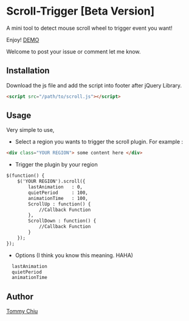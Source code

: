 # Scroll-Trigger [Beta Version]

A mini tool to detect mouse scroll wheel to trigger event you want!

Enjoy! [DEMO](http://codepen.io/anon/pen/pJKJPY)

Welcome to post your issue or comment let me know.

## Installation
Download the js file and add the script into footer after jQuery Library.
```html
<script src="/path/to/scroll.js"></script>
```

## Usage
Very simple to use,
- Select a region you wants to trigger the scroll plugin. For example :
```html
<div class="YOUR REGION"> some content here </div>
```
- Trigger the plugin by your region
```html
$(function() {
    $('YOUR REGION').scroll({
        lastAnimation   : 0,
        quietPeriod     : 100,
        animationTime   : 100,
        ScrollUp : function() {
            //Callback Function
        },
        ScrollDown : function() {
            //Callback Function
        }
    });
});
```
- Options (I think you know this meaning. HAHA)
```html
  lastAnimation
  quietPeriod
  animationTime
```

## Author
[Tommy Chiu](https://github.com/tommychoo)
